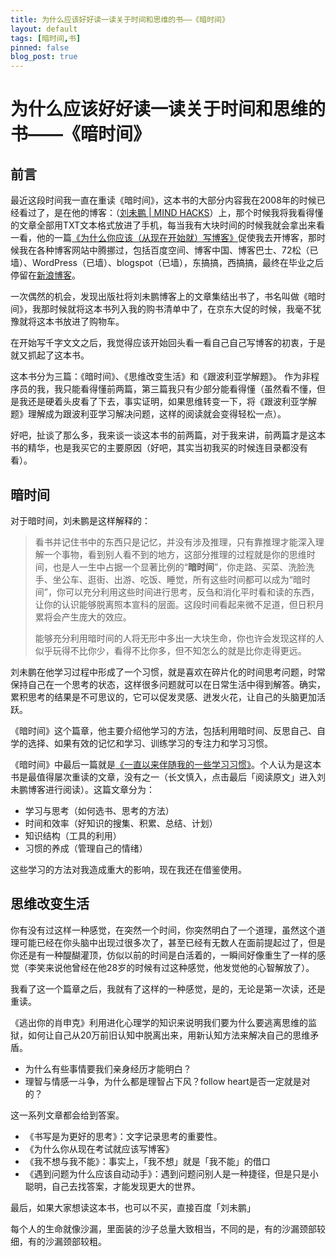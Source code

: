 ```yaml
---
title: 为什么应该好好读一读关于时间和思维的书——《暗时间》
layout: default
tags: [暗时间,书]
pinned: false
blog_post: true
---
```




# 为什么应该好好读一读关于时间和思维的书——《暗时间》

## 前言

最近这段时间我一直在重读《暗时间》，这本书的大部分内容我在2008年的时候已经看过了，是在他的博客：（[刘未鹏 | MIND HACKS](http://mindhacks.cn/)）上，那个时候我将我看得懂的文章全部用TXT文本格式放进了手机，每当我有大块时间的时候我就会拿出来看一看，他的一篇[《为什么你应该（从现在开始就）写博客》](http://mindhacks.cn/2009/02/15/why-you-should-start-blogging-now/)促使我去开博客，那时候我在各种博客网站中腾挪过，包括百度空间、博客中国、博客巴士、72松（已墙）、WordPress（已墙）、blogspot（已墙），东搞搞，西搞搞，最终在毕业之后停留在[新浪博客](http://blog.sina.com.cn/cnfeat)。



一次偶然的机会，发现出版社将刘未鹏博客上的文章集结出书了，书名叫做《暗时间》，我那时候就将这本书列入我的购书清单中了，在京东大促的时候，我毫不犹豫就将这本书放进了购物车。

在开始写千字文文之后，我觉得应该开始回头看一看自己自己写博客的初衷，于是就又抓起了这本书。

这本书分为三篇：《暗时间》、《思维改变生活》和《跟波利亚学解题》。
作为非程序员的我，我只能看得懂前两篇，第三篇我只有少部分能看得懂（虽然看不懂，但是我还是硬着头皮看了下去，事实证明，如果思维转变一下，将《跟波利亚学解题》理解成为跟波利亚学习解决问题，这样的阅读就会变得轻松一点）。

好吧，扯谈了那么多，我来谈一谈这本书的前两篇，对于我来讲，前两篇才是这本书的精华，也是我买它的主要原因（好吧，其实当初我买的时候连目录都没有看）。

## 暗时间

对于暗时间，刘未鹏是这样解释的：

> 看书并记住书中的东西只是记忆，并没有涉及推理，只有靠推理才能深入理解一个事物，看到别人看不到的地方，这部分推理的过程就是你的思维时间，也是人一生中占据一个显著比例的“**暗时间**”，你走路、买菜、洗脸洗手、坐公车、逛街、出游、吃饭、睡觉，所有这些时间都可以成为“暗时间”，你可以充分利用这些时间进行思考，反刍和消化平时看和读的东西，让你的认识能够脱离照本宣科的层面。这段时间看起来微不足道，但日积月累将会产生庞大的效应。
> 
> 能够充分利用暗时间的人将无形中多出一大块生命，你也许会发现这样的人似乎玩得不比你少，看得不比你多，但不知怎么的就是比你走得更远。

刘未鹏在他学习过程中形成了一个习惯，就是喜欢在碎片化的时间思考问题，时常保持自己在一个思考的状态，这样很多问题就可以在日常生活中得到解答。确实，累积思考的结果是不可思议的，它可以促发灵感、迸发火花，让自己的头脑更加活跃。

《暗时间》这个篇章，他主要介绍他学习的方法，包括利用暗时间、反思自己、自学的选择、如果有效的记忆和学习、训练学习的专注力和学习习惯。

《暗时间》中最后一篇就是[《一直以来伴随我的一些学习习惯》](http://mindhacks.cn/2008/07/08/learning-habits-part1/)。个人认为是这本书是最值得屡次重读的文章，没有之一（长文慎入，点击最后「阅读原文」进入刘未鹏博客进行阅读）。这篇文章分为：

- 学习与思考（如何选书、思考的方法）
- 时间和效率（好知识的搜集、积累、总结、计划）
- 知识结构（工具的利用）
- 习惯的养成（管理自己的情绪）

这些学习的方法对我造成重大的影响，现在我还在借鉴使用。

## 思维改变生活

你有没有过这样一种感觉，在突然一个时间，你突然明白了一个道理，虽然这个道理可能已经在你头脑中出现过很多次了，甚至已经有无数人在面前提起过了，但是你还是有一种醍醐灌顶，仿似以前的时间是白活着的，一瞬间好像重生了一样的感觉（李笑来说他曾经在他28岁的时候有过这种感觉，他发觉他的心智解放了）。

我看了这一个篇章之后，我就有了这样的一种感觉，是的，无论是第一次读，还是重读。

《逃出你的肖申克》利用进化心理学的知识来说明我们要为什么要逃离思维的监狱，如何让自己从20万前旧认知中脱离出来，用新认知方法来解决自己的思维矛盾。

- 为什么有些事情要我们亲身经历才能明白？
- 理智与情感一斗争，为什么都是理智占下风？follow heart是否一定就是对的？

这一系列文章都会给到答案。

- 《书写是为更好的思考》：文字记录思考的重要性。
- 《为什么你从现在考试就应该写博客》
- 《我不想与我不能》：事实上，「我不想」就是「我不能」的借口
- 《遇到问题为什么应该自动动手》：遇到问题问别人是一种捷径，但是只是小聪明，自己去找答案，才能发现更大的世界。

最后，如果大家想读这本书，也可以不买，直接百度「刘未鹏」

每个人的生命就像沙漏，里面装的沙子总量大致相当，不同的是，有的沙漏颈部较细，有的沙漏颈部较粗。


